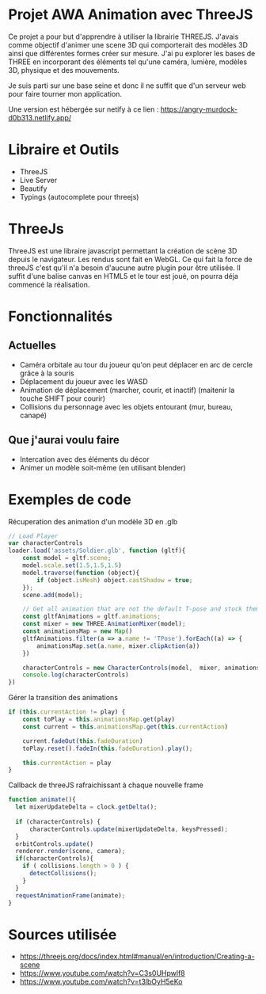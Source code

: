 # Projet AWA Animation avec ThreeJS
Ce projet a pour but d'apprendre à utiliser la librairie THREEJS. 
J'avais comme objectif d'animer une scene 3D qui comporterait des modèles 3D ainsi que différentes formes créer sur mesure.
J'ai pu explorer les bases de THREE en incorporant des éléments tel qu'une caméra, lumière, modèles 3D, physique et des mouvements.

Je suis parti sur une base seine et donc il ne suffit que d'un serveur web pour faire tourner mon application.

Une version est hébergée sur netify à ce lien : https://angry-murdock-d0b313.netlify.app/ 

# Libraire et Outils
- ThreeJS
- Live Server 
- Beautify
- Typings (autocomplete pour threejs)

# ThreeJs
ThreeJS est une libraire javascript permettant la création de scène 3D depuis le navigateur. Les rendus sont fait en WebGL.  Ce qui fait la force de threeJS c'est qu'il n'a besoin d'aucune autre plugin pour être utilisée. Il suffit d'une balise canvas en HTML5 et le tour est joué, on pourra déja commencé la réalisation.

# Fonctionnalités
## Actuelles
- Caméra orbitale au tour du joueur qu'on peut déplacer en arc de cercle grâce à la souris
- Déplacement du joueur avec les WASD
- Animation de déplacement (marcher, courir, et inactif) (maitenir la touche SHIFT pour courir)
- Collisions du personnage avec les objets entourant (mur, bureau, canapé)

## Que j'aurai voulu faire
- Intercation avec des éléments du décor 
- Animer un modèle soit-même (en utilisant blender)

# Exemples de code
Récuperation des animation d'un modèle 3D en .glb
```js
// Load Player
var characterControls
loader.load('assets/Soldier.glb', function (gltf){
	const model = gltf.scene;
	model.scale.set(1.5,1.5,1.5)
	model.traverse(function (object){
		if (object.isMesh) object.castShadow = true;
	});
	scene.add(model);

	// Get all animation that are not the default T-pose and stock them in an array
	const gltfAnimations = gltf.animations;
    const mixer = new THREE.AnimationMixer(model);
    const animationsMap = new Map()
    gltfAnimations.filter(a => a.name != 'TPose').forEach((a) => {
        animationsMap.set(a.name, mixer.clipAction(a))
    })

    characterControls = new CharacterControls(model,  mixer, animationsMap, orbitControls, camera,  'Idle')
	console.log(characterControls)
})
```

Gérer la transition des animations
```js
if (this.currentAction != play) {
    const toPlay = this.animationsMap.get(play)
    const current = this.animationsMap.get(this.currentAction)

    current.fadeOut(this.fadeDuration)
    toPlay.reset().fadeIn(this.fadeDuration).play();

    this.currentAction = play
}
```

Callback de threeJS rafraichissant à chaque nouvelle frame 
```js
function animate(){
  let mixerUpdateDelta = clock.getDelta();
  
  if (characterControls) {
      characterControls.update(mixerUpdateDelta, keysPressed);
  }
  orbitControls.update()
  renderer.render(scene, camera);
  if(characterControls){
    if ( collisions.length > 0 ) {
      detectCollisions();
    }
  }
  requestAnimationFrame(animate);
}
``` 

# Sources utilisée
- https://threejs.org/docs/index.html#manual/en/introduction/Creating-a-scene
- https://www.youtube.com/watch?v=C3s0UHpwlf8
- https://www.youtube.com/watch?v=t3lbOyH5eKo


